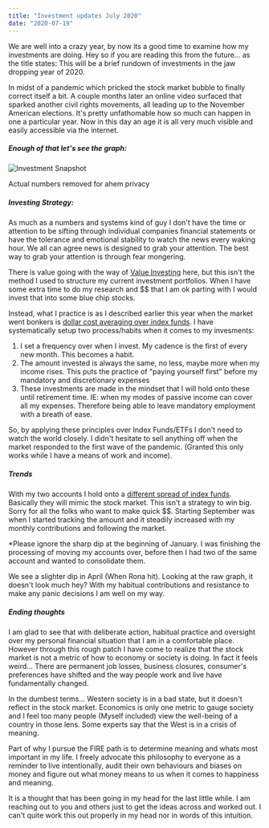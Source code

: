 ```yaml
---
title: "Investment updates July 2020"
date: "2020-07-19"
---
```


We are well into a crazy year, by now its a good time to examine how my investments are doing. Hey so if you are reading this from the future... as the title states: This will be a brief rundown of investments in the jaw dropping year of 2020.

In midst of a pandemic which pricked the stock market bubble to finally correct itself a bit. A couple months later an online video surfaced that sparked another civil rights movements, all leading up to the November American elections. It's pretty unfathomable how so much can happen in one a particular year. Now in this day an age it is all very much visible and easily accessible via the internet.

##### Enough of that let's see the graph:

![Investment Snapshot](/blog/images/investment_snapshot.png)

Actual numbers removed for ahem privacy

##### Investing Strategy:

As much as a numbers and systems kind of guy I don't have the time or attention to be sifting through individual companies financial statements or have the tolerance and emotional stability to watch the news every waking hour. We all can agree news is designed to grab your attention. The best way to grab your attention is through fear mongering.

There is value going with the way of [Value Investing](https://www.investopedia.com/terms/v/valueinvesting.asp#:~:text=Key%20Takeaways-,Value%20investing%20is%20an%20investment%20strategy%20that%20involves%20picking%20stocks,the%20stock%20market%20is%20underestimating.) here, but this isn't the method I used to structure my current investment portfolios. When I have some extra time to do my research and $$ that I am ok parting with I would invest that into some blue chip stocks.

Instead, what I practice is as I described earlier this year when the market went bonkers is [dollar cost averaging over index funds](https://pacedprogress.com/2020/03/investing-during-market-fluctuations/). I have systematically setup two process/habits when it comes to my invesments:

1. I set a frequency over when I invest. My cadence is the first of every new month. This becomes a habit.
2. The amount invested is always the same, no less, maybe more when my income rises. This puts the practice of "paying yourself first" before my mandatory and discretionary expenses
3. These investments are made in the mindset that I will hold onto these until retirement time. IE: when my modes of passive income can cover all my expenses. Therefore being able to leave mandatory employment with a breath of ease.

So, by applying these principles over Index Funds/ETFs I don't need to watch the world closely. I didn't hesitate to sell anything off when the market responded to the first wave of the pandemic. (Granted this only works while I have a means of work and income).

##### Trends

With my two accounts I hold onto a [different spread of index funds](https://canadiancouchpotato.com/model-portfolios/). Basically they will mimic the stock market. This isn't a strategy to win big. Sorry for all the folks who want to make quick $$. Starting September was when I started tracking the amount and it steadily increased with my monthly contributions and following the market.

\*Please ignore the sharp dip at the beginning of January. I was finishing the processing of moving my accounts over, before then I had two of the same account and wanted to consolidate them.

We see a slighter dip in April (When Rona hit). Looking at the raw graph, it doesn't look much hey? With my habitual contributions and resistance to make any panic decisions I am well on my way.

##### Ending thoughts

I am glad to see that with deliberate action, habitual practice and oversight over my personal financial situation that I am in a comfortable place. However through this rough patch I have come to realize that the stock market is not a metric of how to economy or society is doing. In fact it feels weird... There are permanent job losses, business closures, consumer's preferences have shifted and the way people work and live have fundamentally changed.

In the dumbest terms... Western society is in a bad state, but it doesn't reflect in the stock market. Economics is only one metric to gauge society and I feel too many people (Myself included) view the well-being of a country in those lens. Some experts say that the West is in a crisis of meaning.

Part of why I pursue the FIRE path is to determine meaning and whats most important in my life. I freely advocate this philosophy to everyone as a reminder to live intentionally, audit their own behaviours and biases on money and figure out what money means to us when it comes to happiness and meaning.

It is a thought that has been going in my head for the last little while. I am reaching out to you and others just to get the ideas across and worked out. I can't quite work this out properly in my head nor in words of this intuition.

